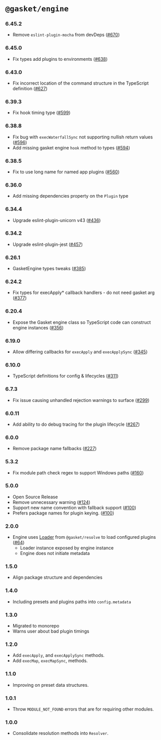 # `@gasket/engine`

### 6.45.2

- Remove `eslint-plugin-mocha` from devDeps ([#670])

### 6.45.0

- Fix types add plugins to environments ([#638])

### 6.43.0

- Fix incorrect location of the command structure in the TypeScript definition ([#627])

### 6.39.3

- Fix hook timing type ([#599])

### 6.38.8

- Fix bug with `execWaterfallSync` not supporting nullish return values ([#596])
- Add missing gasket engine `hook` method to types ([#594])

### 6.38.5

- Fix to use long name for named app plugins ([#560])

### 6.36.0

- Add missing dependencies property on the `Plugin` type

### 6.34.4

- Upgrade eslint-plugin-unicorn v43 ([#436])

### 6.34.2

- Upgrade eslint-plugin-jest ([#457])

### 6.26.1

- GasketEngine types tweaks ([#385])

### 6.24.2

- Fix types for execApply* callback handlers - do not need gasket arg ([#377])

### 6.20.4

- Expose the Gasket engine class so TypeScript code can construct engine instances ([#356])

### 6.19.0

- Allow differing callbacks for `execApply` and `execApplySync` ([#345])

### 6.10.0

- TypeScript definitions for config & lifecycles ([#311])

### 6.7.3

- Fix issue causing unhandled rejection warnings to surface ([#299])

### 6.0.11

- Add ability to do debug tracing for the plugin lifecycle ([#267])

### 6.0.0

- Remove package name fallbacks ([#227])

### 5.3.2

- Fix module path check regex to support Windows paths ([#160])

### 5.0.0

- Open Source Release
- Remove unnecessary warning ([#124])
- Support new name convention with fallback support ([#100])
- Prefers package names for plugin keying. ([#100])

### 2.0.0

- Engine uses [Loader] from `@gasket/resolve` to load configured plugins ([#64])
  - Loader instance exposed by engine instance
  - Engine does not initiate metadata

### 1.5.0

- Align package structure and dependencies

### 1.4.0

- Including presets and plugins paths into `config.metadata`

### 1.3.0

- Migrated to monorepo
- Warns user about bad plugin timings

### 1.2.0

- Add `execApply`, and `execApplySync` methods.
- Add `execMap`, `execMapSync`, methods.

### 1.1.0

- Improving on preset data structures.

### 1.0.1

- Throw `MODULE_NOT_FOUND` errors that are for requiring other modules.

### 1.0.0

- Consolidate resolution methods into `Resolver`.

[#64]: https://github.com/godaddy/gasket/pull/64
[#100]: https://github.com/godaddy/gasket/pull/100
[#124]: https://github.com/godaddy/gasket/pull/124
[#160]: https://github.com/godaddy/gasket/pull/160
[#227]: https://github.com/godaddy/gasket/pull/227
[#267]: https://github.com/godaddy/gasket/pull/267
[#299]: https://github.com/godaddy/gasket/pull/299
[#311]: https://github.com/godaddy/gasket/pull/311
[#345]: https://github.com/godaddy/gasket/pull/345
[#356]: https://github.com/godaddy/gasket/pull/356
[#377]: https://github.com/godaddy/gasket/pull/377
[#385]: https://github.com/godaddy/gasket/pull/385
[#436]: https://github.com/godaddy/gasket/pull/436
[#457]: https://github.com/godaddy/gasket/pull/457
[#560]: https://github.com/godaddy/gasket/pull/560
[#594]: https://github.com/godaddy/gasket/pull/594
[#596]: https://github.com/godaddy/gasket/pull/596
[#599]: https://github.com/godaddy/gasket/pull/599
[#627]: https://github.com/godaddy/gasket/pull/627
[#638]: https://github.com/godaddy/gasket/pull/638
[#670]: https://github.com/godaddy/gasket/pull/670

[Loader]:/packages/gasket-resolve/docs/api.md#loader

